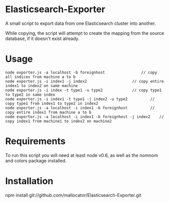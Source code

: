 Elasticsearch-Exporter
======================

A small script to export data from one Elasticsearch cluster into another.

While copying, the script will attempt to create the mapping from the source database, if it doesn't exist already.

# Usage

	node exporter.js -a localhost -b foreignhost				// copy all indices from machine a to b
	node exporter.js -i index1 -j index2					// copy entire index1 to index2 on same machine
	node exporter.js -i index -t type1 -u type2				// copy type1 to type2 in same index
	node exporter.js -i index1 -t type1 -j index2 -u type2			// copy type1 from index1 to type2 in index2
	node exporter.js -a localhost -i index1 -b foreignhost			// copy entire index1 from machine a to b
	node exporter.js -a localhost -i index1 -b foreignhost -j index2	// copy index1 from machine1 to index2 on machine2

# Requirements

To run this script you will need at least node v0.6, as well as the nomnom and colors package installed.

# Installation

npm install git://github.com/mallocator/Elasticsearch-Exporter.git
